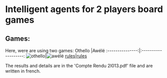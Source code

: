 # Intelligent agents for 2 players board games


## Games: 

Here, were are using two games:
Othello          |Awélé
:---------------:|:-------------------:
![othello](https://m.media-amazon.com/images/I/51NN1R19D3L._AC_SX466_.jpg)|![awélé](https://www.regles-de-jeux.com/wp-content/uploads/2017/12/regle-awale.jpg)
[rules](https://www.worldothello.org/about/about-othello/othello-rules/official-rules/english)|[rules](http://vannier.info/jeux/awele/android/en/awele_rules.html)

The results and details are in the 'Compte Rendu 2I013.pdf' file and are written in french. 

